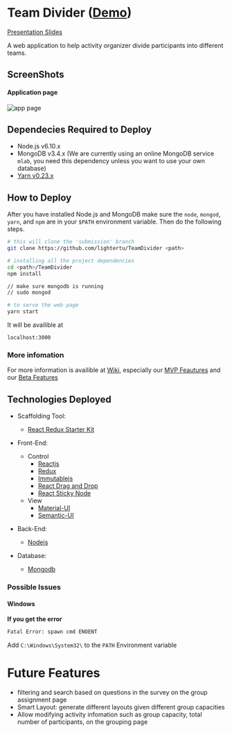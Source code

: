 # Team Divider (<a href="http://138.197.196.92:3000/" target="_blank">Demo</a>)
[Presentation Slides](https://docs.google.com/presentation/d/1cKuBquG4TE3nPYi-Fv0Z636KcucX01P-X7M6cCBjcbg/edit?usp=sharing)

A web application to help activity organizer divide participants into different teams.

## ScreenShots
#### Application page
![app page](https://cloud.githubusercontent.com/assets/11642176/25405696/ee38118e-29b8-11e7-8b3f-b4f84c71155e.png)

## Dependecies Required to Deploy
* Node.js v6.10.x 
* MongoDB v3.4.x (We are currently using an online MongoDB service `mlab`, you need this dependency unless you want to use your own database)
* [Yarn v0.23.x](https://yarnpkg.com/en/)

## How to Deploy
After you have installed Node.js and MongoDB make sure the `node`, `mongod`, `yarn`, and `npm` are in your `$PATH` environment variable. Then do the following steps.

```bash
# this will clone the 'submission' branch
git clone https://github.com/lightertu/TeamDivider <path>

# installing all the project dependencies
cd <path>/TeamDivider
npm install

// make sure mongodb is running
// sudo mongod

# to serve the web page
yarn start
```
It will be availible at 
```
localhost:3000
```

### More infomation
For more information is availible at [Wiki](https://github.com/lightertu/TeamDivider/wiki), especially our [MVP Feautures](https://github.com/lightertu/TeamDivider/wiki/MVP-Features) and our [Beta Features](https://github.com/lightertu/TeamDivider/wiki/BETA-Features-(Not-in-MVP))


## Technologies Deployed
* Scaffolding Tool:
	- [React Redux Starter Kit](https://github.com/davezuko/react-redux-starter-kit)
* Front-End:
	- Control
		- [Reactjs](https://facebook.github.io/react/)
		- [Redux](http://redux.js.org/)
		- [Immutablejs](https://facebook.github.io/immutable-js/)
		- [React Drag and Drop](http://react-dnd.github.io/react-dnd/)
		- [React Sticky Node](https://github.com/yahoo/react-stickynode)
	- View
		- [Material-UI](http://www.material-ui.com/)
		- [Semantic-UI](https://github.com/Semantic-Org/Semantic-UI-React)
		
* Back-End:
	- [Nodejs](https://nodejs.org/en/)
	
* Database:
	- [Mongodb](https://nodejs.org/en/)
	

### Possible Issues
#### Windows
**If you get the error**

```bash
Fatal Error: spawn cmd ENOENT
```
Add `C:\Windows\System32\` to the `PATH` Environment variable


# Future Features
* filtering and search based on questions in the survey on the group assignment page
* Smart Layout: generate different layouts given different group capacities
* Allow modifying activity infomation such as group capacity, total number of participants, on the grouping page
